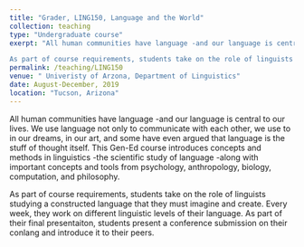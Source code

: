 ```yaml
---
title: "Grader, LING150, Language and the World"
collection: teaching
type: "Undergraduate course"
exerpt: "All human communities have language -and our language is central to our lives. We use language not only to communicate with each other, we use to in our dreams, in our art, and some have even argued that language is the stuff of thought itself. This Gen-Ed course introduces concepts and methods in linguistics -the scientific study of language -along with important concepts and tools from psychology, anthropology, biology, computation, and philosophy. 

As part of course requirements, students take on the role of linguists studying a constructed language that they must imagine and create. Every week, they work on different linguistic levels of their language. As part of their final presentaiton, students present a conference submission on their conlang and introduce it to their peers."
permalink: /teaching/LING150
venue: " Univeristy of Arzona, Department of Linguistics"
date: August-December, 2019
location: "Tucson, Arizona"
---
```

All human communities have language -and our language is central to our lives. We use language not only to communicate with each other, we use to in our dreams, in our art, and some have even argued that language is the stuff of thought itself. This Gen-Ed course introduces concepts and methods in linguistics -the scientific study of language -along with important concepts and tools from psychology, anthropology, biology, computation, and philosophy. 

As part of course requirements, students take on the role of linguists studying a constructed language that they must imagine and create. Every week, they work on different linguistic levels of their language. As part of their final presentaiton, students present a conference submission on their conlang and introduce it to their peers.
